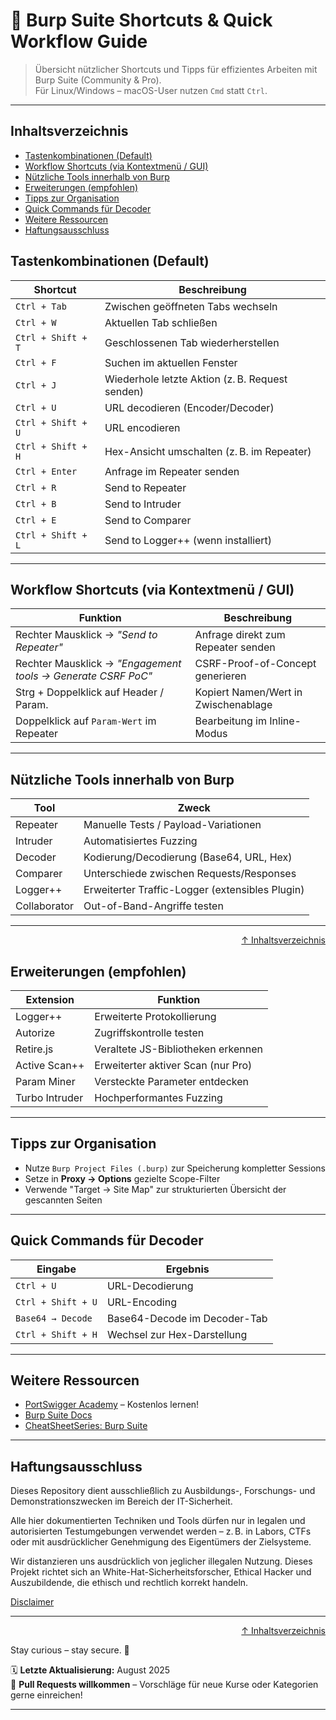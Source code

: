# 🔧 Burp Suite Shortcuts & Quick Workflow Guide

> Übersicht nützlicher Shortcuts und Tipps für effizientes Arbeiten mit Burp Suite (Community & Pro).  
> Für Linux/Windows – macOS-User nutzen `Cmd` statt `Ctrl`.

---

## Inhaltsverzeichnis
- [Tastenkombinationen (Default)](#tastenkombinationen-default)
- [Workflow Shortcuts (via Kontextmenü / GUI)](#workflow-shortcuts-via-kontextmenü--gui)
- [Nützliche Tools innerhalb von Burp](#nützliche-tools-innerhalb-von-burp)
- [Erweiterungen (empfohlen)](#erweiterungen-empfohlen)
- [Tipps zur Organisation](#tipps-zur-organisation)
- [Quick Commands für Decoder](#quick-commands-für-decoder)
- [Weitere Ressourcen](#weitere-ressourcen)
- [Haftungsausschluss](#haftungsausschluss)

## Tastenkombinationen (Default)

| Shortcut             | Beschreibung                                         |
|----------------------|------------------------------------------------------|
| `Ctrl + Tab`         | Zwischen geöffneten Tabs wechseln                   |
| `Ctrl + W`           | Aktuellen Tab schließen                             |
| `Ctrl + Shift + T`   | Geschlossenen Tab wiederherstellen                  |
| `Ctrl + F`           | Suchen im aktuellen Fenster                         |
| `Ctrl + J`           | Wiederhole letzte Aktion (z. B. Request senden)     |
| `Ctrl + U`           | URL decodieren (Encoder/Decoder)                   |
| `Ctrl + Shift + U`   | URL encodieren                                     |
| `Ctrl + Shift + H`   | Hex-Ansicht umschalten (z. B. im Repeater)          |
| `Ctrl + Enter`       | Anfrage im Repeater senden                         |
| `Ctrl + R`           | Send to Repeater                                    |
| `Ctrl + B`           | Send to Intruder                                    |
| `Ctrl + E`           | Send to Comparer                                    |
| `Ctrl + Shift + L`   | Send to Logger++ (wenn installiert)                 |

---

## Workflow Shortcuts (via Kontextmenü / GUI)

| Funktion              | Beschreibung                                         |
|-----------------------|------------------------------------------------------|
| Rechter Mausklick → *"Send to Repeater"* | Anfrage direkt zum Repeater senden         |
| Rechter Mausklick → *"Engagement tools → Generate CSRF PoC"* | CSRF-Proof-of-Concept generieren |
| Strg + Doppelklick auf Header / Param. | Kopiert Namen/Wert in Zwischenablage       |
| Doppelklick auf `Param-Wert` im Repeater | Bearbeitung im Inline-Modus                |

---

## Nützliche Tools innerhalb von Burp

| Tool            | Zweck                                         |
|------------------|-----------------------------------------------|
| Repeater         | Manuelle Tests / Payload-Variationen          |
| Intruder         | Automatisiertes Fuzzing                       |
| Decoder          | Kodierung/Decodierung (Base64, URL, Hex)      |
| Comparer         | Unterschiede zwischen Requests/Responses      |
| Logger++         | Erweiterter Traffic-Logger (extensibles Plugin) |
| Collaborator     | Out-of-Band-Angriffe testen                   |

---

<div align=right>

[↑ Inhaltsverzeichnis](#inhaltsverzeichnis)

</div>

## Erweiterungen (empfohlen)

| Extension        | Funktion                                     |
|------------------|----------------------------------------------|
| Logger++         | Erweiterte Protokollierung                   |
| Autorize         | Zugriffskontrolle testen                     |
| Retire.js        | Veraltete JS-Bibliotheken erkennen           |
| Active Scan++    | Erweiterter aktiver Scan (nur Pro)           |
| Param Miner      | Versteckte Parameter entdecken               |
| Turbo Intruder   | Hochperformantes Fuzzing                     |

---

## Tipps zur Organisation

- Nutze `Burp Project Files (.burp)` zur Speicherung kompletter Sessions
- Setze in **Proxy → Options** gezielte Scope-Filter
- Verwende "Target → Site Map" zur strukturierten Übersicht der gescannten Seiten

---

## Quick Commands für Decoder

| Eingabe              | Ergebnis                           |
|----------------------|-------------------------------------|
| `Ctrl + U`           | URL-Decodierung                     |
| `Ctrl + Shift + U`   | URL-Encoding                        |
| `Base64 → Decode`    | Base64-Decode im Decoder-Tab       |
| `Ctrl + Shift + H`   | Wechsel zur Hex-Darstellung         |

---

## Weitere Ressourcen

- [PortSwigger Academy](https://portswigger.net/web-security) – Kostenlos lernen!
- [Burp Suite Docs](https://portswigger.net/burp/documentation)
- [CheatSheetSeries: Burp Suite](https://cheatsheetseries.owasp.org/)

---

## Haftungsausschluss

Dieses Repository dient ausschließlich zu Ausbildungs-, Forschungs- und Demonstrationszwecken im Bereich der IT-Sicherheit.

Alle hier dokumentierten Techniken und Tools dürfen nur in legalen und autorisierten Testumgebungen verwendet werden – z. B. in Labors, CTFs oder mit ausdrücklicher Genehmigung des Eigentümers der Zielsysteme.

Wir distanzieren uns ausdrücklich von jeglicher illegalen Nutzung.
Dieses Projekt richtet sich an White-Hat-Sicherheitsforscher, Ethical Hacker und Auszubildende, die ethisch und rechtlich korrekt handeln.

[Disclaimer](/00-disclaimer/disclaimer.md)

--- 

<div align=right>

[↑ Inhaltsverzeichnis](#inhaltsverzeichnis)

</div>

Stay curious – stay secure. 🔐

🗓️ **Letzte Aktualisierung:** August 2025  
🤝 **Pull Requests willkommen** – Vorschläge für neue Kurse oder Kategorien gerne einreichen!

---
